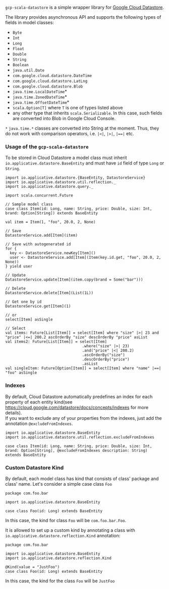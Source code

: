 `gcp-scala-datastore` is a simple wrapper library for [Google Cloud Datastore](http://googlecloudplatform.github.io/google-cloud-java/). 


The library provides asynchronous API and supports the following types of fields in model classes:
* `Byte`
* `Int`
* `Long`
* `Float`
* `Double`
* `String`
* `Boolean`
* `java.util.Date`
* `com.google.cloud.datastore.DateTime`
* `com.google.cloud.datastore.LatLng`
* `com.google.cloud.datastore.Blob`
* `java.time.LocalDateTime`*
* `java.time.ZonedDateTime`*
* `java.time.OffsetDateTime`*
* `scala.Option[T]` where `T` is one of types listed above
* any other type that inherits `scala.Serializable`. In this case, such fields are converted into Blob in Google Cloud Console.


`*` `java.time.*` classes are converted into String at the moment. Thus, they do not work with comparison operators, i.e. `|<|`, `|>|`, `|==|` etc.

### Usage of the `gcp-scala-datastore`
To be stored in Cloud Datastore a model class must inherit `io.applicative.datastore.BaseEntity` and must have `id` field of type `Long` or `String`.
```
import io.applicative.datastore.{BaseEntity, DatastoreService}
import io.applicative.datastore.util.reflection._
import io.applicative.datastore.query._

import scala.concurrent.Future

// Sample model class
case class Item(id: Long, name: String, price: Double, size: Int, brand: Option[String]) extends BaseEntity

val item = Item(1, "foo", 20.0, 2, None)

// Save
DatastoreService.add[Item](item)

// Save with autogenerated id
for {
  key <- DatastoreService.newKey[Item]()
  user <- DatastoreService.add[Item](Item(key.id.get, "foo", 20.0, 2, None))
} yield user

// Update
DatastoreService.update[Item](item.copy(brand = Some("bar")))

// Delete
DatastoreService.delete[Item](List(1L))

// Get one by id
DatastoreService.get[Item](1)

// or
select[Item] asSingle

// Select
val items: Future[List[Item]] = select[Item] where "size" |>| 23 and "price" |<=| 200.2 ascOrderBy "size" descOrderBy "price" asList
val items2: Future[List[Item]] = select[Item]
                                  .where("size" |>| 23)
                                  .and("price" |<| 200.2)
                                  .ascOrderBy("size")
                                  .descOrderBy("price")
                                  .asList
val singleItem: Future[Option[Item]] = select[Item] where "name" |==| "foo" asSingle
```

### Indexes
By default, Cloud Datastore automatically predefines an index for each property of each entity kind(see https://cloud.google.com/datastore/docs/concepts/indexes for more details). <br>
If you want to exclude any of your properties from the indexes, just add the annotation `@excludeFromIndexes`.

```
import io.applicative.datastore.BaseEntity
import io.applicative.datastore.util.reflection.excludeFromIndexes

case class Item(id: Long, name: String, price: Double, size: Int, brand: Option[String], @excludeFromIndexes description: String) extends BaseEntity
```

### Custom Datastore Kind
By default, each model class has kind that consists of class' package and class' name. Let's consider a simple case class `Foo`
```
package com.foo.bar

import io.applicative.datastore.BaseEntity

case class Foo(id: Long) extends BaseEntity
```
In this case, the kind for class `Foo` will be `com.foo.bar.Foo`.

It is allowed to set up a custom kind by annotating a class with `io.applicative.datastore.reflection.Kind` annotation:

```
package com.foo.bar

import io.applicative.datastore.BaseEntity
import io.applicative.datastore.reflection.Kind

@Kind(value = "JustFoo")
case class Foo(id: Long) extends BaseEntity
```
In this case, the kind for the class `Foo` will be `JustFoo`
